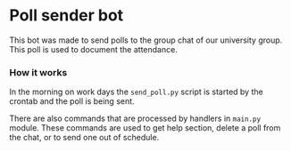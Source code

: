 # Poll sender bot
This bot was made to send polls to the group chat of our university group.
This poll is used to document the attendance.

### How it works
In the morning on work days the `send_poll.py` script is started 
by the crontab and the poll is being sent. 

There are also commands that are processed 
by handlers in `main.py` module. These commands are used
to get help section, delete a poll from the chat, or to send one out of schedule.
